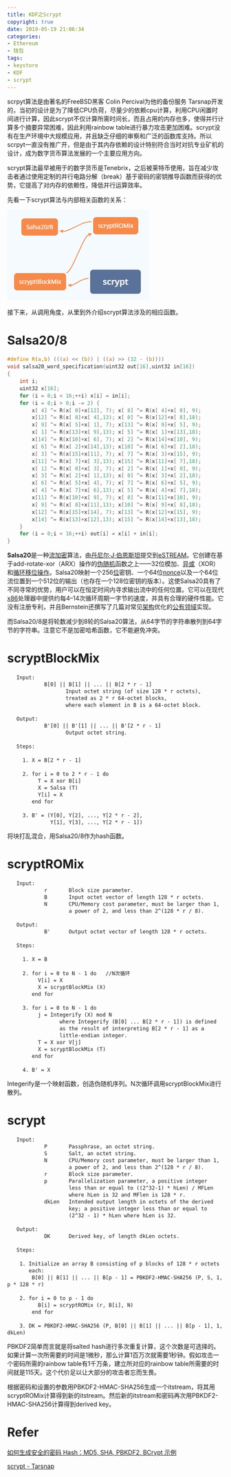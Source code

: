 ```yaml
---
title: KDF之Scrypt
copyright: true
date: 2019-05-19 21:06:34
categories:
- Ethereum
- 钱包
tags:
- keystore
- KDF
- scrypt
---
```


scrpyt算法是由著名的FreeBSD黑客 Colin Percival为他的备份服务 Tarsnap开发的，当初的设计是为了降低CPU负荷，尽量少的依赖cpu计算，利用CPU闲置时间进行计算，因此scrypt不仅计算所需时间长，而且占用的内存也多，使得并行计算多个摘要异常困难，因此利用rainbow table进行暴力攻击更加困难。scrypt没有在生产环境中大规模应用，并且缺乏仔细的审察和广泛的函数库支持。所以scrpyt一直没有推广开，但是由于其内存依赖的设计特别符合当时对抗专业矿机的设计，成为数字货币算法发展的一个主要应用方向。

scrypt算法最早被用于的数字货币是Tenebrix，之后被莱特币使用，旨在减少攻击者通过使用定制的并行电路分解（break）基于密码的密钥推导函数而获得的优势，它提高了对内存的依赖性，降低并行运算效率。

先看一下scrypt算法与内部相关函数的关系：

![image](scrypt/1.jpg)

接下来，从调用角度，从里到外介绍scrypt算法涉及的相应函数。

# Salsa20/8

```C
#define R(a,b) (((a) << (b)) | ((a) >> (32 - (b))))
void salsa20_word_specification(uint32 out[16],uint32 in[16])
{
    int i;
    uint32 x[16];
    for (i = 0;i < 16;++i) x[i] = in[i];
    for (i = 8;i > 0;i -= 2) {
        x[ 4] ^= R(x[ 0]+x[12], 7); x[ 8] ^= R(x[ 4]+x[ 0], 9);
        x[12] ^= R(x[ 8]+x[ 4],13); x[ 0] ^= R(x[12]+x[ 8],18);
        x[ 9] ^= R(x[ 5]+x[ 1], 7); x[13] ^= R(x[ 9]+x[ 5], 9);
        x[ 1] ^= R(x[13]+x[ 9],13); x[ 5] ^= R(x[ 1]+x[13],18);
        x[14] ^= R(x[10]+x[ 6], 7); x[ 2] ^= R(x[14]+x[10], 9);
        x[ 6] ^= R(x[ 2]+x[14],13); x[10] ^= R(x[ 6]+x[ 2],18);
        x[ 3] ^= R(x[15]+x[11], 7); x[ 7] ^= R(x[ 3]+x[15], 9);
        x[11] ^= R(x[ 7]+x[ 3],13); x[15] ^= R(x[11]+x[ 7],18);
        x[ 1] ^= R(x[ 0]+x[ 3], 7); x[ 2] ^= R(x[ 1]+x[ 0], 9);
        x[ 3] ^= R(x[ 2]+x[ 1],13); x[ 0] ^= R(x[ 3]+x[ 2],18);
        x[ 6] ^= R(x[ 5]+x[ 4], 7); x[ 7] ^= R(x[ 6]+x[ 5], 9);
        x[ 4] ^= R(x[ 7]+x[ 6],13); x[ 5] ^= R(x[ 4]+x[ 7],18);
        x[11] ^= R(x[10]+x[ 9], 7); x[ 8] ^= R(x[11]+x[10], 9);
        x[ 9] ^= R(x[ 8]+x[11],13); x[10] ^= R(x[ 9]+x[ 8],18);
        x[12] ^= R(x[15]+x[14], 7); x[13] ^= R(x[12]+x[15], 9);
        x[14] ^= R(x[13]+x[12],13); x[15] ^= R(x[14]+x[13],18);
    }
    for (i = 0;i < 16;++i) out[i] = x[i] + in[i];
}
```

**Salsa20**是一种[流加密](https://zh.wikipedia.org/wiki/流加密)算法，由[丹尼尔·J·伯恩斯坦](https://zh.wikipedia.org/w/index.php?title=丹尼尔·J·伯恩斯坦&action=edit&redlink=1)提交到[eSTREAM](https://zh.wikipedia.org/w/index.php?title=ESTREAM&action=edit&redlink=1)。它创建在基于add-rotate-xor（ARX）操作的[伪随机](https://zh.wikipedia.org/wiki/伪随机)函数之上——32位模加、[异或](https://zh.wikipedia.org/wiki/异或)（XOR）和[循环移位操作](https://zh.wikipedia.org/wiki/位操作)。Salsa20映射一个256[位](https://zh.wikipedia.org/wiki/位元)密钥、一个64位[nonce](https://zh.wikipedia.org/wiki/Nonce)以及一个64位流位置到一个512位的输出（也存在一个128位密钥的版本）。这使Salsa20具有了不同寻常的优势，用户可以在恒定时间内寻求输出流中的任何位置。它可以在现代[x86](https://zh.wikipedia.org/wiki/X86)处理器中提供约每4–14次循环周期一字节的速度，并具有合理的硬件性能。它没有注册专利，并且Bernstein还撰写了几篇对常见[架构](https://zh.wikipedia.org/wiki/架构)优化的[公有领域](https://zh.wikipedia.org/wiki/公有领域)实现。

而Salsa20/8是将轮数减少到8轮的Salsa20算法，从64字节的字符串散列到64字节的字符串。注意它不是加密哈希函数，它不能避免冲突。

# scryptBlockMix

```
   Input:
            B[0] || B[1] || ... || B[2 * r - 1]
                   Input octet string (of size 128 * r octets),
                   treated as 2 * r 64-octet blocks,
                   where each element in B is a 64-octet block.

   Output:
            B'[0] || B'[1] || ... || B'[2 * r - 1]
                   Output octet string.

   Steps:

     1. X = B[2 * r - 1]

     2. for i = 0 to 2 * r - 1 do
          T = X xor B[i]
          X = Salsa (T)
          Y[i] = X
        end for

     3. B' = (Y[0], Y[2], ..., Y[2 * r - 2],
              Y[1], Y[3], ..., Y[2 * r - 1])
```

将块打乱混合，用Salsa20/8作为hash函数。

# scryptROMix

```
   Input:
            r       Block size parameter.
            B       Input octet vector of length 128 * r octets.
            N       CPU/Memory cost parameter, must be larger than 1,
                    a power of 2, and less than 2^(128 * r / 8).

   Output:
            B'      Output octet vector of length 128 * r octets.

   Steps:

     1. X = B

     2. for i = 0 to N - 1 do	//N次循环  
          V[i] = X
          X = scryptBlockMix (X)
        end for

     3. for i = 0 to N - 1 do
          j = Integerify (X) mod N
                 where Integerify (B[0] ... B[2 * r - 1]) is defined
                 as the result of interpreting B[2 * r - 1] as a
                 little-endian integer.
          T = X xor V[j]
          X = scryptBlockMix (T)
        end for

     4. B' = X
```

Integerify是一个映射函数，创造伪随机序列。N次循环调用scryptBlockMix进行散列。

# scrypt

```
   Input:
            P       Passphrase, an octet string.
            S       Salt, an octet string.
            N       CPU/Memory cost parameter, must be larger than 1,
                    a power of 2, and less than 2^(128 * r / 8).
            r       Block size parameter.
            p       Parallelization parameter, a positive integer
                    less than or equal to ((2^32-1) * hLen) / MFLen
                    where hLen is 32 and MFlen is 128 * r.
            dkLen   Intended output length in octets of the derived
                    key; a positive integer less than or equal to
                    (2^32 - 1) * hLen where hLen is 32.

   Output:
            DK      Derived key, of length dkLen octets.

   Steps:

    1. Initialize an array B consisting of p blocks of 128 * r octets
       each:
        B[0] || B[1] || ... || B[p - 1] = PBKDF2-HMAC-SHA256 (P, S, 1, p * 128 * r)

    2. for i = 0 to p - 1 do
          B[i] = scryptROMix (r, B[i], N)
        end for

    3. DK = PBKDF2-HMAC-SHA256 (P, B[0] || B[1] || ... || B[p - 1], 1, dkLen)
```

PBKDF2简单而言就是将salted hash进行多次重复计算，这个次数是可选择的。如果计算一次所需要的时间是1微秒，那么计算1百万次就需要1秒钟。假如攻击一个密码所需的rainbow table有1千万条，建立所对应的rainbow table所需要的时间就是115天。这个代价足以让大部分的攻击者忘而生畏。

根据密码和设置的参数用PBKDF2-HMAC-SHA256生成一个itstream，将其用scryptROMix计算得到新的itstream。然后新的itstream和密码再次用PBKDF2-HMAC-SHA256计算得到derived key。

# Refer

[如何生成安全的密码 Hash：MD5, SHA, PBKDF2, BCrypt 示例](https://www.cnblogs.com/interdrp/p/4935819.html)

[scrypt - Tarsnap](https://www.tarsnap.com/scrypt/scrypt-slides.pdf)